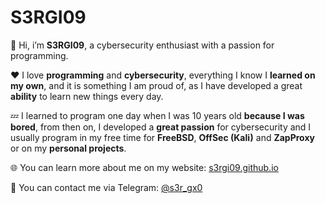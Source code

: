# S3RGI09
👋 Hi, i’m **S3RGI09**, a cybersecurity enthusiast with a passion for programming.

❤️ I love **programming** and **cybersecurity**, everything I know I **learned on my own**, and it is something I am proud of, as I have developed a great **ability** to learn new things every day.

💤 I learned to program one day when I was 10 years old **because I was bored**, from then on, I developed a **great passion** for cybersecurity and I usually program in my free time for **FreeBSD**, **OffSec (Kali)** and **ZapProxy** or on my **personal projects**.


🌐 You can learn more about me on my website: [s3rgi09.github.io](https://s3rgi09.github.io/)

📨 You can contact me via Telegram: [@s3r_gx0](https://t.me/s3r_gx0)
